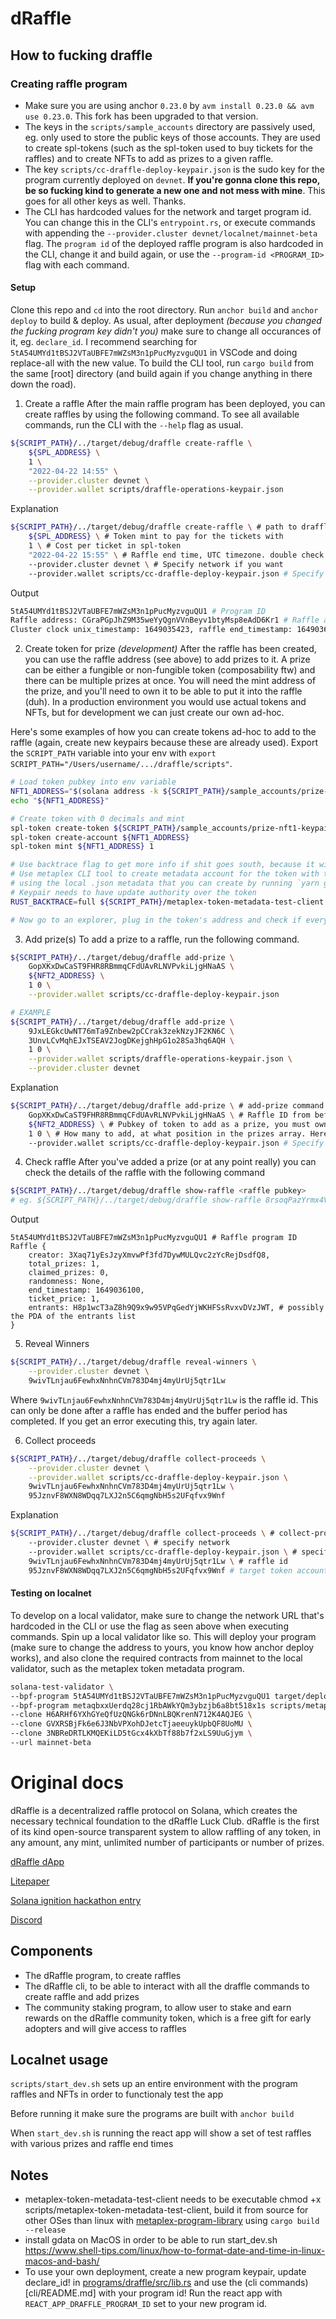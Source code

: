 # dRaffle

## How to fucking draffle
### Creating raffle program
- Make sure you are using anchor `0.23.0` by `avm install 0.23.0 && avm use 0.23.0`. This fork has been upgraded to that version.
- The keys in the `scripts/sample_accounts` directory are passively used, eg. only used to store the public keys of those accounts. They are used to create spl-tokens (such as the spl-token used to buy tickets for the raffles) and to create NFTs to add as prizes to a given raffle.
- The key `scripts/cc-draffle-deploy-keypair.json` is the sudo key for the program currently deployed on `devnet`. **If you're gonna clone this repo, be so fucking kind to generate a new one and not mess with mine**. This goes for all other keys as well. Thanks.
- The CLI has hardcoded values for the network and target program id. You can change this in the CLI's `entrypoint.rs`, or execute commands with appending the `--provider.cluster devnet/localnet/mainnet-beta` flag. The `program id` of the deployed raffle program is also hardcoded in the CLI, change it and build again, or use the `--program-id <PROGRAM_ID>` flag with each command.


#### Setup
Clone this repo and `cd` into the root directory. Run `anchor build` and `anchor deploy` to build & deploy. As usual, after deployment _(because you changed the fucking program key didn't you)_ make sure to change all occurances of it, eg. `declare_id`. I recommend searching for `5tA54UMYd1tBSJ2VTaUBFE7mWZsM3n1pPucMyzvguQU1` in VSCode and doing replace-all with the new value. To build the CLI tool, run `cargo build` from the same [root] directory (and build again if you change anything in there down the road).

1. Create a raffle
After the main raffle program has been deployed, you can create raffles by using the following command. To see all available commands, run the CLI with the `--help` flag as usual.

```bash
${SCRIPT_PATH}/../target/debug/draffle create-raffle \
    ${SPL_ADDRESS} \
    1 \
    "2022-04-22 14:55" \
    --provider.cluster devnet \
    --provider.wallet scripts/draffle-operations-keypair.json
```

Explanation
```bash
${SCRIPT_PATH}/../target/debug/draffle create-raffle \ # path to draffle CLI with command create-raffle
    ${SPL_ADDRESS} \ # Token mint to pay for the tickets with
    1 \ # Cost per ticket in spl-token
    "2022-04-22 15:55" \ # Raffle end time, UTC timezone. double check this if you get a 0x1771 error.
    --provider.cluster devnet \ # Specify network if you want
    --provider.wallet scripts/cc-draffle-deploy-keypair.json # Specify which keypair to use for the command, otherwise it'll use your default solana CLI config
```

Output
```bash
5tA54UMYd1tBSJ2VTaUBFE7mWZsM3n1pPucMyzvguQU1 # Program ID
Raffle address: CGraPGpJhZ9M35weYyQgnVVnBeyv1btyMsp8eAdD6Kr1 # Raffle address. Note this down.
Cluster clock unix_timestamp: 1649035423, raffle end_timestamp: 1649036100
```

2. Create token for prize _(development)_
After the raffle has been created, you can use the raffle address (see above) to add prizes to it. A prize can be either a fungible or non-fungible token (composability ftw) and there can be multiple prizes at once. You will need the mint address of the prize, and you'll need to own it to be able to put it into the raffle (duh). In a production environment you would use actual tokens and NFTs, but for development we can just create our own ad-hoc.

Here's some examples of how you can create tokens ad-hoc to add to the raffle (again, create new keypairs because these are already used). Export the `SCRIPT_PATH` variable into your env with `export SCRIPT_PATH="/Users/username/.../draffle/scripts"`.
```bash
# Load token pubkey into env variable
NFT1_ADDRESS="$(solana address -k ${SCRIPT_PATH}/sample_accounts/prize-nft1-keypair.json)" 
echo "${NFT1_ADDRESS}"

# Create token with 0 decimals and mint
spl-token create-token ${SCRIPT_PATH}/sample_accounts/prize-nft1-keypair.json --decimals 0
spl-token create-account ${NFT1_ADDRESS}
spl-token mint ${NFT1_ADDRESS} 1

# Use backtrace flag to get more info if shit goes south, because it will
# Use metaplex CLI tool to create metadata account for the token with the specified details
# using the local .json metadata that you can create by running `yarn generateNFTJson` from the `app` directory
# Keypair needs to have update authority over the token
RUST_BACKTRACE=full ${SCRIPT_PATH}/metaplex-token-metadata-test-client create_metadata_accounts --name "Degen Ape #1" --symbol "DA" --uri "${REACT_APP_URL}/nfts/degenApe1.json" --url "${REACT_APP_RPC_ENDPOINT}" --mint "${SCRIPT_PATH}/sample_accounts/prize-nft1-keypair.json" --keypair scripts/cc-draffle-deploy-keypair.json

# Now go to an explorer, plug in the token's address and check if everything looks good
```

3. Add prize(s)
To add a prize to a raffle, run the following command.
```bash
${SCRIPT_PATH}/../target/debug/draffle add-prize \
    GopXKxDwCaST9FHR8RBmmqCFdUAvRLNVPvkiLjgHNaAS \
    ${NFT2_ADDRESS} \
    1 0 \
    --provider.wallet scripts/cc-draffle-deploy-keypair.json

# EXAMPLE
${SCRIPT_PATH}/../target/debug/draffle add-prize \
    9JxLEGkcUwNT76mTa9Znbew2pCCrak3zekNzyJF2KN6C \
    3UnvLCvMqhEJxTSEAV2JogDKejghHpG1o28Sa3hq6AQH \
    1 0 \
    --provider.wallet scripts/draffle-operations-keypair.json \
    --provider.cluster devnet
```

Explanation
```bash
${SCRIPT_PATH}/../target/debug/draffle add-prize \ # add-prize command of the Draffle CLI
    GopXKxDwCaST9FHR8RBmmqCFdUAvRLNVPvkiLjgHNaAS \ # Raffle ID from before
    ${NFT2_ADDRESS} \ # Pubkey of token to add as a prize, you must own this
    1 0 \ # How many to add, at what position in the prizes array. Here we add 1 at position 0. If you already have a prize, increase position accordingly (arrays start at 0 yea)
    --provider.wallet scripts/cc-draffle-deploy-keypair.json # Specify which wallet to use
```

4. Check raffle
After you've added a prize (or at any point really) you can check the details of the raffle with the following command
```bash
${SCRIPT_PATH}/../target/debug/draffle show-raffle <raffle pubkey>
# eg. ${SCRIPT_PATH}/../target/debug/draffle show-raffle 8rsoqPazYrmx4VdcEcPoD4oHsQ16tbfm6La2j7QoSoFw
```

Output
```
5tA54UMYd1tBSJ2VTaUBFE7mWZsM3n1pPucMyzvguQU1 # Raffle program ID
Raffle {
    creator: 3Xaq71yEsJzyXmvwPf3fd7DywMULQvc2zYcRejDsdfQ8,
    total_prizes: 1,
    claimed_prizes: 0,
    randomness: None,
    end_timestamp: 1649036100,
    ticket_price: 1,
    entrants: H8p1wcT3aZ8h9Q9x9w95VPqGedYjWKHFSsRvxvDVzJWT, # possibly the PDA of the entrants list
}
```

5. Reveal Winners
```bash
${SCRIPT_PATH}/../target/debug/draffle reveal-winners \
    --provider.cluster devnet \
    9wivTLnjau6FewhxNnhnCVm783D4mj4myUrUj5qtr1Lw
```
Where `9wivTLnjau6FewhxNnhnCVm783D4mj4myUrUj5qtr1Lw` is the raffle id. This can only be done after a raffle has ended and the buffer period has completed. If you get an error executing this, try again later.

6. Collect proceeds
```bash
${SCRIPT_PATH}/../target/debug/draffle collect-proceeds \
    --provider.cluster devnet \
    --provider.wallet scripts/cc-draffle-deploy-keypair.json \
    9wivTLnjau6FewhxNnhnCVm783D4mj4myUrUj5qtr1Lw \
    95JznvF8WXN8WDqq7LXJ2n5C6qmgNbH5s2UFqfvx9Wnf
```

Explanation
```bash
${SCRIPT_PATH}/../target/debug/draffle collect-proceeds \ # collect-proceeds command
    --provider.cluster devnet \ # specify network
    --provider.wallet scripts/cc-draffle-deploy-keypair.json \ # specify wallet to sign the transaction, this is required
    9wivTLnjau6FewhxNnhnCVm783D4mj4myUrUj5qtr1Lw \ # raffle id
    95JznvF8WXN8WDqq7LXJ2n5C6qmgNbH5s2UFqfvx9Wnf # target token account where the proceeds should go
```


#### Testing on localnet
To develop on a local validator, make sure to change the network URL that's hardcoded in the CLI or use the flag as seen above when executing commands.
Spin up a local validator like so. This will deploy your program (make sure to change the address to yours, you know how anchor deploy works), and also clone the required contracts from mainnet to the local validator, such as the metaplex token metadata program.
```bash
solana-test-validator \
--bpf-program 5tA54UMYd1tBSJ2VTaUBFE7mWZsM3n1pPucMyzvguQU1 target/deploy/draffle.so \
--bpf-program metaqbxxUerdq28cj1RbAWkYQm3ybzjb6a8bt518x1s scripts/metaplex_token_metadata.so \
--clone H6ARHf6YXhGYeQfUzQNGk6rDNnLBQKrenN712K4AQJEG \
--clone GVXRSBjFk6e6J3NbVPXohDJetcTjaeeuykUpbQF8UoMU \
--clone 3NBReDRTLKMQEKiLD5tGcx4kXbTf88b7f2xLS9UuGjym \
--url mainnet-beta
```

# Original docs

dRaffle is a decentralized raffle protocol on Solana, which creates the necessary technical foundation to the dRaffle Luck Club. dRaffle is the first of its kind open-source transparent system to allow raffling of any token, in any amount, any mint, unlimited number of participants or number of prizes.

[dRaffle dApp](https://www.draffle.io/)

[Litepaper](https://www.draffle.io/dRaffle-litepaper.pdf)

[Solana ignition hackathon entry](https://devpost.com/software/draffle-luck-club)

[Discord](https://discord.com/invite/BwPsaDzbNR)

## Components

- The dRaffle program, to create raffles
- The dRaffle cli, to be able to interact with all the draffle commands to create raffle and add prizes
- The community staking program, to allow user to stake and earn rewards on the dRaffle community token, which is a free gift for early adopters and will give access to raffles

## Localnet usage

`scripts/start_dev.sh` sets up an entire environment with the program raffles and NFTs in order to functionaly test the app

Before running it make sure the programs are built with `anchor build`

When `start_dev.sh` is running the react app will show a set of test raffles with various prizes and raffle end times

## Notes

- metaplex-token-metadata-test-client needs to be executable chmod +x scripts/metaplex-token-metadata-test-client, build it from source for other OSes than linux with [metaplex-program-library](https://github.com/metaplex-foundation/metaplex-program-library) using `cargo build --release`
- install gdata on MacOS in order to be able to run start_dev.sh https://www.shell-tips.com/linux/how-to-format-date-and-time-in-linux-macos-and-bash/
- To use your own deployment, create a new program keypair, update declare_id! in [programs/draffle/src/lib.rs](programs/draffle/src/lib.rs) and use the (cli commands)[cli/README.md] with your program id! Run the react app with `REACT_APP_DRAFFLE_PROGRAM_ID` set to your new program id.
